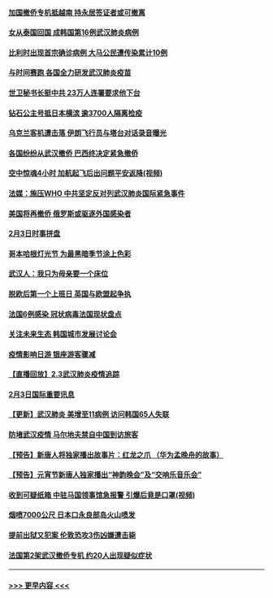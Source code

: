 #### [加国撤侨专机抵越南 持永居签证者或可撤离](../pages/prog202/a102768877.md?t=02041911) 
#### [女从泰国回国 成韩国第16例武汉肺炎病例](../pages/prog202/a102768669.md?t=02041911) 
#### [比利时出现首宗确诊病例 大马公民遭传染累计10例](../pages/prog202/a102768824.md?t=02041911) 
#### [与时间赛跑 各国全力研发武汉肺炎疫苗](../pages/prog202/a102768738.md?t=02041911) 
#### [世卫秘书长挺中共 23万人连署要求他下台](../pages/prog202/a102768717.md?t=02041911) 
#### [钻石公主号抵日本横滨 逾3700人隔离检疫](../pages/prog202/a102768714.md?t=02041911) 
#### [乌克兰客机遭击落 伊朗飞行员与塔台对话录音曝光](../pages/prog202/a102768645.md?t=02041911) 
#### [各国纷纷从武汉撤侨 巴西终决定紧急撤侨](../pages/prog202/a102768630.md?t=02041911) 
#### [空中惊魂4小时 加航起飞后出问题平安返降(视频)](../pages/prog202/a102768601.md?t=02041911) 
#### [法媒：施压WHO 中共坚定反对列武汉肺炎国际紧急事件](../pages/prog202/a102768584.md?t=02041911) 
#### [美国将再撤侨 俄罗斯或驱逐外国感染者](../pages/prog202/a102768247.md?t=02041911) 
#### [2月3日时事拼盘](../pages/prog202/a102768402.md?t=02041911) 
#### [哥本哈根灯光节 为最黑暗季节涂上色彩](../pages/prog202/a102768369.md?t=02041911) 
#### [武汉人：我只为母亲要一个床位](../pages/prog202/a102768250.md?t=02041911) 
#### [脱欧后第一个上班日 英国与欧盟起争执](../pages/prog202/a102768252.md?t=02041911) 
#### [法国6例感染 冠状病毒法国现状盘点](../pages/prog202/a102768157.md?t=02041911) 
#### [关注未来生态 韩国城市发展讨论会](../pages/prog202/a102768153.md?t=02041911) 
#### [疫情影响日游 银座游客骤减](../pages/prog202/a102768160.md?t=02041911) 
#### [【直播回放】2.3武汉肺炎疫情追踪](../pages/prog202/a102768128.md?t=02041911) 
#### [2月3日国际重要讯息](../pages/prog202/a102767896.md?t=02041911) 
#### [【更新】武汉肺炎 美增至11病例 访问韩国65人失联](../pages/prog202/a102758911.md?t=02041911) 
#### [防堵武汉疫情 马尔地夫禁自中国到访旅客](../pages/prog202/a102767847.md?t=02041911) 
#### [【预告】新唐人将独家播出故事片：红龙之爪 （华为孟晚舟的故事）](../pages/prog202/a102767728.md?t=02041911) 
#### [【预告】元宵节新唐人独家播出“神韵晚会”及“交响乐音乐会”](../pages/prog202/a102767674.md?t=02041911) 
#### [收到可疑纸箱 中驻马国领事馆急报警 引爆后竟是口罩(视频)](../pages/prog202/a102767695.md?t=02041911) 
#### [烟喷7000公尺 日本口永良部岛火山喷发](../pages/prog202/a102767687.md?t=02041911) 
#### [提前出狱又犯案 伦敦恐攻3伤凶嫌遭击毙](../pages/prog202/a102767635.md?t=02041911) 
#### [法国第2架武汉撤侨专机 约20人出现疑似症状](../pages/prog202/a102767617.md?t=02041911) 

----
#### [ >>> 更早内容 <<< ](../indexes/prog202-earlier.md)
